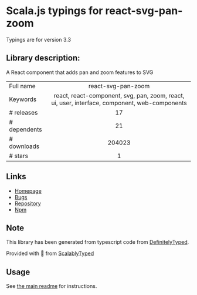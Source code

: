 
# Scala.js typings for react-svg-pan-zoom

Typings are for version 3.3

## Library description:
A React component that adds pan and zoom features to SVG

|                    |                 |
| ------------------ | :-------------: |
| Full name          | react-svg-pan-zoom |
| Keywords           | react, react-component, svg, pan, zoom, react, ui, user, interface, component, web-components |
| # releases         | 17 |
| # dependents       | 21 |
| # downloads        | 204023 |
| # stars            | 1 |

## Links
- [Homepage](https://chrvadala.github.io/react-svg-pan-zoom/)
- [Bugs](https://github.com/chrvadala/react-svg-pan-zoom/issues)
- [Repository](https://github.com/chrvadala/react-svg-pan-zoom)
- [Npm](https://www.npmjs.com/package/react-svg-pan-zoom)
    


## Note
This library has been generated from typescript code from [DefinitelyTyped](https://definitelytyped.org).

Provided with :purple_heart: from [ScalablyTyped](https://github.com/oyvindberg/ScalablyTyped)

## Usage
See [the main readme](../../readme.md) for instructions.


